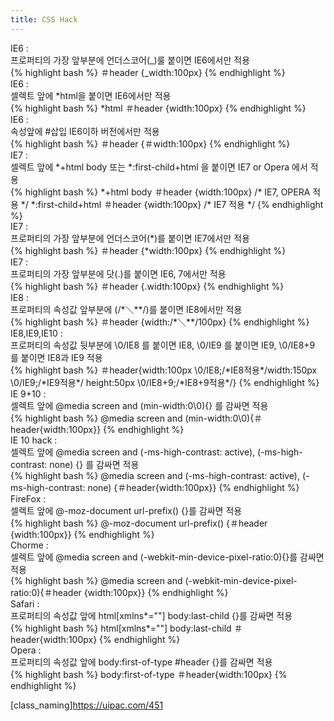 ```yaml
---
title: CSS Hack
---
```


<div class="code-title">IE6 : </div>
<div class="title-desc">프로퍼티의 가장 앞부분에 언더스코어(_)룰 붙이면 IE6에서만 적용</div>
{% highlight bash %}
＃header {_width:100px}
{% endhighlight %}

<div class="code-title">IE6 : </div>
<div class="title-desc">셀렉트 앞에 *html을 붙이면 IE6에서만 적용</div>
{% highlight bash %}
*html ＃header {width:100px}
{% endhighlight %}

<div class="code-title">IE6 : </div>
<div class="title-desc">속성앞에 #삽입 IE6이하 버전에서만 적용</div>
{% highlight bash %}
＃header {＃width:100px}
{% endhighlight %}

<div class="code-title">IE7 : </div>
<div class="title-desc">셀렉트 앞에 *+html body 또는 *:first-child+html 을 붙이면 IE7 or Opera 에서 적용</div>
{% highlight bash %}
*+html body ＃header {width:100px} /* IE7, OPERA 적용 */ *:first-child+html ＃header {width:100px} /* IE7 적용 */
{% endhighlight %}

<div class="code-title">IE7 : </div>
<div class="title-desc">프로퍼티의 가장 앞부분에 언더스코어(*)를 붙이면 IE7에서만 적용</div>
{% highlight bash %}
＃header {*width:100px} 
{% endhighlight %}

<div class="code-title">IE7 : </div>
<div class="title-desc">프로퍼티의 가장 앞부분에 닷(.)를 붙이면 IE6, 7에서만 적용</div>
{% highlight bash %}
＃header {.width:100px}
{% endhighlight %}

<div class="code-title">IE8 : </div>
<div class="title-desc">프로퍼티의 속성값 앞부분에 (/*＼**/)를 붙이면 IE8에서만 적용</div>
{% highlight bash %}
＃header {width:/*＼**/100px} 
{% endhighlight %}

<div class="code-title">IE8,IE9,IE10 : </div>
<div class="title-desc">프로퍼티의 속성값 뒷부분에 \0/IE8 를 붙이면 IE8, \0/IE9 를 붙이면 IE9,  \0/IE8+9 를 붙이면 IE8과 IE9 적용</div>
{% highlight bash %}
＃header{width:100px \0/IE8;/*IE8적용*/width:150px \0/IE9;/*IE9적용*/ height:50px  \0/IE8+9;/*IE8+9적용*/}
{% endhighlight %}

<div class="code-title">IE 9+10 : </div>
<div class="title-desc">셀렉트 앞에 @media screen and (min-width:0\0){} 를 감싸면 적용</div>
{% highlight bash %}
@media screen and (min-width:0\0){＃header{width:100px}}
{% endhighlight %}

<div class="code-title">IE 10 hack : </div>
<div class="title-desc">셀렉트 앞에 @media screen and (-ms-high-contrast: active), (-ms-high-contrast: none) {} 를 감싸면 적용</div>
{% highlight bash %}
@media screen and (-ms-high-contrast: active), (-ms-high-contrast: none) {＃header{width:100px}}
{% endhighlight %}

<div class="code-title">FireFox : </div>
<div class="title-desc">셀렉트 앞에 @-moz-document url-prefix() {}를 감싸면 적용</div>
{% highlight bash %}
@-moz-document url-prefix() {＃header {width:100px}}
{% endhighlight %}

<div class="code-title">Chorme : </div>
<div class="title-desc">셀렉트 앞에 @media screen and (-webkit-min-device-pixel-ratio:0){}를 감싸면 적용</div>
{% highlight bash %}
@media screen and (-webkit-min-device-pixel-ratio:0){＃header {width:100px}}
{% endhighlight %}

<div class="code-title">Safari : </div>
<div class="title-desc">프로퍼티의 속성값 앞에 html[xmlns*=""] body:last-child {}를 감싸면 적용</div>
{% highlight bash %}
html[xmlns*=""] body:last-child ＃header{width:100px}
{% endhighlight %}

<div class="code-title">Opera :</div> 
<div class="title-desc">프로퍼티의 속성값 앞에 body:first-of-type #header {}를 감싸면 적용</div>
{% highlight bash %}
body:first-of-type ＃header{width:100px}
{% endhighlight %}

[class_naming]https://uipac.com/451
